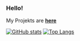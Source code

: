 ### Hello!

My Projekts are [**here**](https://github.com/SanCraftDev)

[![GitHub stats](https://github-readme-stats.vercel.app/api?username=2020Sanoj&count_private=true&show_icons=true&theme=dark)](https://github.com/2020Sanoj)
[![Top Langs](https://github-readme-stats.vercel.app/api/top-langs?username=2020Sanoj&layout=compact&theme=dark)](https://github.com/2020Sanoj)

